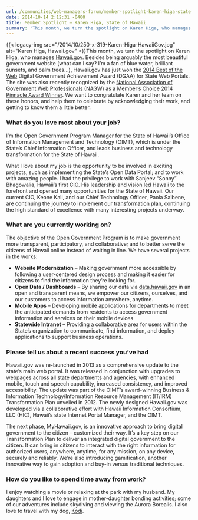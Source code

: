 ```yaml
---
url: /communities/web-managers-forum/member-spotlight-karen-higa-state-of-hawaii/
date: 2014-10-14 2:12:31 -0400
title: Member Spotlight – Karen Higa, State of Hawaii
summary: 'This month, we turn the spotlight on Karen Higa, who manages Hawaii.gov.'
---
```


{{< legacy-img src="/2014/10/250-x-319-Karen-Higa-HawaiiGov.jpg" alt="Karen Higa, Hawaii.gov" >}}This month, we turn the spotlight on Karen Higa, who manages [Hawaii.gov](https://portal.ehawaii.gov/ "Hawaii.gov"). Besides being arguably the most beautiful government website (what can I say? I’m a fan of blue water, brilliant sunsets, and palm trees&#8230;), Hawaii.gov has just won the [2014 Best of the Web](http://oimt.hawaii.gov/hawaii-gov-wins-2014-best-of-the-web-national-award/) Digital Government Achievement Award (DGAA) for State Web Portals. The site was also recently recognized by the [National Association of Government Web Professionals (NAGW)](https://www.nagw.org/) as a Member’s Choice [2014 Pinnacle Award Winner](https://www.nagw.org/news/2014/09/14/2014-nagw-pinnacle-award-winners-announced). We want to congratulate Karen and her team on these honors, and help them to celebrate by acknowledging their work, and getting to know them a little better.

### What do you love most about your job?

I&#8217;m the Open Government Program Manager for the State of Hawaii’s Office of Information Management and Technology (OIMT), which is under the State’s Chief Information Officer, and leads business and technology transformation for the State of Hawaii.

What I love about my job is the opportunity to be involved in exciting projects, such as implementing the State’s Open Data Portal; and to work with amazing people. I had the privilege to work with Sanjeev “Sonny” Bhagowalia, Hawaii’s first CIO. His leadership and vision led Hawaii to the forefront and opened many opportunities for the State of Hawaii. Our current CIO, Keone Kali, and our Chief Technology Officer, Paola Saibene, are continuing the journey to implement our [transformation plan](http://oimt.hawaii.gov), continuing the high standard of excellence with many interesting projects underway.

### What are you currently working on?

The objective of the Open Government Program is to make government more transparent, participatory, and collaborative; and to better serve the citizens of Hawaii online instead of waiting in line. We have several projects in the works:

* **Website Modernization** &#8211; Making government more accessible by following a user-centered design process and making it easier for citizens to find the information they’re looking for.
* **Open Data / Dashboards** &#8211; By sharing our data via [data.hawaii.gov](http://data.hawaii.gov/) in an open and transparent means, we empower our citizens, ourselves, and our customers to access information anywhere, anytime.
* **Mobile Apps** &#8211; Developing mobile applications for departments to meet the anticipated demands from residents to access government information and services on their mobile devices
* **Statewide Intranet** – Providing a collaborative area for users within the State’s organization to communicate, find information, and deploy applications to support business operations.

### Please tell us about a recent success you&#8217;ve had

Hawaii.gov was re-launched in 2013 as a comprehensive update to the state’s main web portal. It was released in conjunction with upgrades to webpages across all state departments and agencies, with enhanced mobile, touch and speech capability, increased consistency, and improved accessibility. The update was part of the OIMT’s award-winning Business & Information Technology/Information Resource Management (IT/IRM) Transformation Plan unveiled in 2012. The newly designed Hawaii.gov was developed via a collaborative effort with Hawaii Information Consortium, LLC (HIC), Hawaii&#8217;s state Internet Portal Manager, and the OIMT.

The next phase, MyHawaii.gov, is an innovative approach to bring digital government to the citizen &#8211; customized their way. It’s a key step on our Transformation Plan to deliver an integrated digital government to the citizen. It can bring in citizens to interact with the right information for authorized users, anywhere, anytime, for any mission, on any device, securely and reliably. We’re also introducing gamification, another innovative way to gain adoption and buy-in versus traditional techniques.

### How do you like to spend time away from work?

I enjoy watching a movie or relaxing at the park with my husband. My daughters and I love to engage in mother-daughter bonding activities; some of our adventures include skydiving and viewing the Aurora Borealis. I also love to travel with my dog, [Kodi](http://trippidog.com/activities/).
